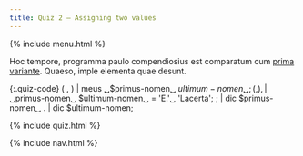```yaml
---
title: Quiz 2 — Assigning two values
---
```


{% include menu.html %}

Hoc tempore, programma paulo compendiosius est comparatum cum [prima variante](../quiz1). Quaeso, imple elementa quae desunt.

{:.quiz-code}
( , ) | meus ␣$primus-nomen␣ $ultimum-nomen␣;
( , ) , | ␣$primus-nomen␣ $ultimum-nomen␣ = &apos;E.&apos;␣ &apos;Lacerta&apos;;
; | dic $primus-nomen␣
. | dic $ultimum-nomen;

{% include quiz.html %}

{% include nav.html %}
